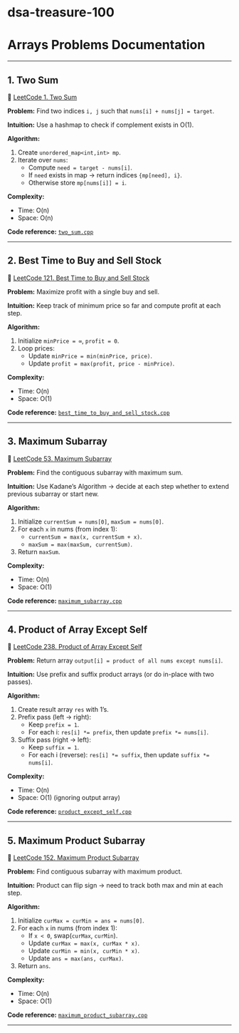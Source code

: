 ﻿# dsa-treasure-100
#  Arrays Problems Documentation  

---

## 1. Two Sum  
🔗 [LeetCode 1. Two Sum](https://leetcode.com/problems/two-sum/)  

**Problem:** Find two indices `i, j` such that `nums[i] + nums[j] = target`.  

**Intuition:** Use a hashmap to check if complement exists in O(1).  

**Algorithm:**  
1. Create `unordered_map<int,int> mp`.  
2. Iterate over `nums`:  
   - Compute `need = target - nums[i]`.  
   - If `need` exists in map → return indices `{mp[need], i}`.  
   - Otherwise store `mp[nums[i]] = i`.  

**Complexity:**  
- Time: O(n)  
- Space: O(n)  

**Code reference:** [`two_sum.cpp`](./two_sum.cpp)  

---

## 2. Best Time to Buy and Sell Stock  
🔗 [LeetCode 121. Best Time to Buy and Sell Stock](https://leetcode.com/problems/best-time-to-buy-and-sell-stock/)  

**Problem:** Maximize profit with a single buy and sell.  

**Intuition:** Keep track of minimum price so far and compute profit at each step.  

**Algorithm:**  
1. Initialize `minPrice = ∞`, `profit = 0`.  
2. Loop prices:  
   - Update `minPrice = min(minPrice, price)`.  
   - Update `profit = max(profit, price - minPrice)`.  

**Complexity:**  
- Time: O(n)  
- Space: O(1)  

**Code reference:** [`best_time_to_buy_and_sell_stock.cpp`](./best_time_to_buy_and_sell_stock.cpp)  

---

## 3. Maximum Subarray  
🔗 [LeetCode 53. Maximum Subarray](https://leetcode.com/problems/maximum-subarray/)  

**Problem:** Find the contiguous subarray with maximum sum.  

**Intuition:** Use Kadane’s Algorithm → decide at each step whether to extend previous subarray or start new.  

**Algorithm:**  
1. Initialize `currentSum = nums[0]`, `maxSum = nums[0]`.  
2. For each `x` in nums (from index 1):  
   - `currentSum = max(x, currentSum + x)`.  
   - `maxSum = max(maxSum, currentSum)`.  
3. Return `maxSum`.  

**Complexity:**  
- Time: O(n)  
- Space: O(1)  

**Code reference:** [`maximum_subarray.cpp`](./maximum_subarray.cpp)  

---

## 4. Product of Array Except Self  
🔗 [LeetCode 238. Product of Array Except Self](https://leetcode.com/problems/product-of-array-except-self/)  

**Problem:** Return array `output[i] = product of all nums except nums[i]`.  

**Intuition:** Use prefix and suffix product arrays (or do in-place with two passes).  

**Algorithm:**  
1. Create result array `res` with 1’s.  
2. Prefix pass (left → right):  
   - Keep `prefix = 1`.  
   - For each i: `res[i] *= prefix`, then update `prefix *= nums[i]`.  
3. Suffix pass (right → left):  
   - Keep `suffix = 1`.  
   - For each i (reverse): `res[i] *= suffix`, then update `suffix *= nums[i]`.  

**Complexity:**  
- Time: O(n)  
- Space: O(1) (ignoring output array)  

**Code reference:** [`product_except_self.cpp`](./product_except_self.cpp)  

---

## 5. Maximum Product Subarray  
🔗 [LeetCode 152. Maximum Product Subarray](https://leetcode.com/problems/maximum-product-subarray/)  

**Problem:** Find contiguous subarray with maximum product.  

**Intuition:** Product can flip sign → need to track both max and min at each step.  

**Algorithm:**  
1. Initialize `curMax = curMin = ans = nums[0]`.  
2. For each `x` in nums (from index 1):  
   - If `x < 0`, swap(`curMax`, `curMin`).  
   - Update `curMax = max(x, curMax * x)`.  
   - Update `curMin = min(x, curMin * x)`.  
   - Update `ans = max(ans, curMax)`.  
3. Return `ans`.  

**Complexity:**  
- Time: O(n)  
- Space: O(1)  

**Code reference:** [`maximum_product_subarray.cpp`](./maximum_product_subarray.cpp)  

---
